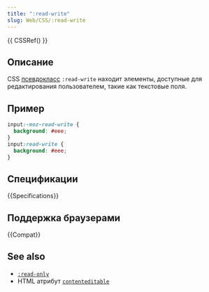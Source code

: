 ```yaml
---
title: ":read-write"
slug: Web/CSS/:read-write
---
```


{{ CSSRef() }}

## Описание

CSS [псевдокласс](/ru/docs/Web/CSS/Псевдо-классы) `:read-write` находит элементы, доступные для редактирования пользователем, такие как текстовые поля.

## Пример

```css
input:-moz-read-write {
  background: #eee;
}
input:read-write {
  background: #eee;
}
```

## Спецификации

{{Specifications}}

## Поддержка браузерами

{{Compat}}

## See also

- [`:read-only`](/ru/docs/Web/CSS/:read-only)
- HTML атрибут [`contenteditable`](/ru/docs/HTML/Content_Editable)
